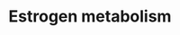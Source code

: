 ---
annotations:
- type: Pathway Ontology
  value: steroid metabolic pathway
authors:
- MaintBot
- Mkutmon
- Egonw
- Susan
description: ''
last-edited: 2019-08-16
organisms:
- Gallus gallus
redirect_from:
- /index.php/Pathway:WP816
- /instance/WP816
schema-jsonld:
- '@context': https://schema.org/
  '@id': https://wikipathways.github.io/pathways/WP816.html
  '@type': Dataset
  creator:
    '@type': Organization
    name: WikiPathways
  description: ''
  keywords:
  - Estrone-3,4-semiquinone
  - CYP1B1
  - 4-hydroxyestradiol
  - NP_001001751.1
  - Superoxide
  - GSTM1
  - 16a-Hydroxyestrone
  - STS
  - UGT1A8
  - 2-hydroxyestradiol-3-glucuronide
  - Estradiol-2,3-semiquinone
  - SULT1A1
  - UGT1A1
  - UGT1A9
  - 2-Hydroxyestrone-3-glucuronide
  - Estradiol-3,4-quinone
  - Oxygen
  - GSTA1_CHICK
  - Estrone-2,3-quinone
  - 2-Methoxyestradiol
  - 2-hydroxy-estradiol-2-glucuronide
  - 4-Methoxyestradiol
  - ARSD
  - COMT
  - 4-Hydroxyestradiol-3-glucuronide
  - UGT2B7
  - 4-hydroxy-estradiol-sulfate
  - 2-Hydroxyestradiol
  - 4-hydroxyestrone
  - 4-Methoxyestrone-3-glucuronide
  - Estrone-17-glucuronide
  - Estrone-3,4-quinone
  - NQO1
  - SULT1E1
  - 4-hydroxy-estradiol-4-glucuronide
  - Estradiol-3-glucuronide
  - 2-Methoxyestradiol-3-glucuronide
  - 4-Methoxyestrone
  - 2-Methoxyestrone 3-glucuronide
  - Estradiol sulfate
  - 4-Methoxyestradiol-3-glucuronide
  - ARSE
  - Estradiol-3,4-semiquinone
  - 2-Hydroxyestrone
  - 2-Methoxyestrone
  - CYP1A2
  - Estrone
  - Estrone-3-glucuronide
  - CYP1A1
  - Estrone sulfate
  - 2-hydroxy-estradiol-sulfate
  - Estradiol-2,3-quinone
  - Estradiol-17-glucuronide
  - Estrone-2,3-semiquinone
  - 4-hydroxyestrone-3-glucuronide
  - UGT1A3
  - Estradiol
  license: CC0
  name: Estrogen metabolism
seo: CreativeWork
title: Estrogen metabolism
wpid: WP816
---